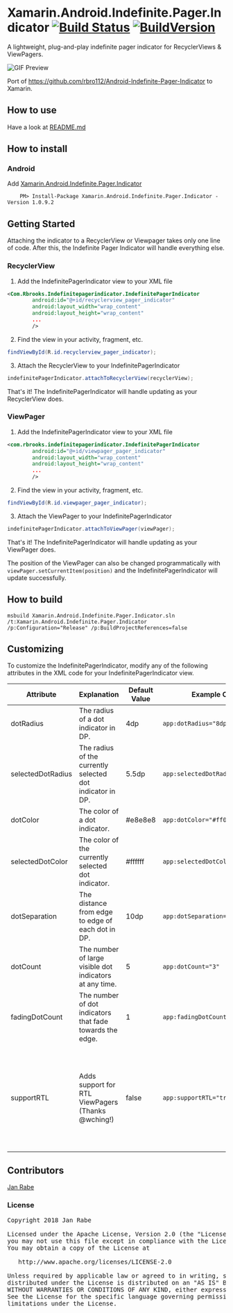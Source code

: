 
# Xamarin.Android.Indefinite.Pager.Indicator [![Build Status](https://app.bitrise.io/app/5dc870c99051a520/status.svg?token=FdGseowbt-2lw94VPDdGnQ&branch=master)](https://app.bitrise.io/app/5dc870c99051a520) [![BuildVersion](https://buildstats.info/nuget/Xamarin.Android.Indefinite.Pager.Indicator)](https://www.nuget.org/packages/Xamarin.Android.Indefinite.Pager.Indicator/)

A lightweight, plug-and-play indefinite pager indicator for RecyclerViews &amp; ViewPagers.

![GIF Preview](https://github.com/rbro112/Android-Indefinite-Pager-Indicator/raw/master/readme_assets/preview.gif)

Port of https://github.com/rbro112/Android-Indefinite-Pager-Indicator to Xamarin.

## How to use

Have a look at [README.md](https://github.com/rbro112/Android-Indefinite-Pager-Indicator/blob/master/README.md)

## How to install

### Android

Add [Xamarin.Android.Indefinite.Pager.Indicator](https://www.nuget.org/packages/Xamarin.Android.Indefinite.Pager.Indicator)

        PM> Install-Package Xamarin.Android.Indefinite.Pager.Indicator -Version 1.0.9.2


## Getting Started

Attaching the indicator to a RecyclerView or Viewpager takes only one line of code. After this, the Indefinite Pager Indicator will handle everything else.

### RecyclerView

1. Add the IndefinitePagerIndicator view to your XML file

```xml
<Com.Rbrooks.Indefinitepagerindicator.IndefinitePagerIndicator
        android:id="@+id/recyclerview_pager_indicator"
        android:layout_width="wrap_content"
        android:layout_height="wrap_content"
        ...
        />
```

2. Find the view in your activity, fragment, etc.

```java
findViewById(R.id.recyclerview_pager_indicator);
```

3. Attach the RecyclerView to your IndefinitePagerIndicator

```java
indefinitePagerIndicator.attachToRecyclerView(recyclerView);
```

That's it! The IndefinitePagerIndicator will handle updating as your RecyclerView does.

### ViewPager

1. Add the IndefinitePagerIndicator view to your XML file


```xml
<com.rbrooks.indefinitepagerindicator.IndefinitePagerIndicator
        android:id="@+id/viewpager_pager_indicator"
        android:layout_width="wrap_content"
        android:layout_height="wrap_content"
        ...
        />
```

2. Find the view in your activity, fragment, etc.

```java
findViewById(R.id.viewpager_pager_indicator);
```

3. Attach the ViewPager to your IndefinitePagerIndicator

```java
indefinitePagerIndicator.attachToViewPager(viewPager);
```

That's it! The IndefinitePagerIndicator will handle updating as your ViewPager does.

The position of the ViewPager can also be changed programmatically with `viewPager.setCurrentItem(position)` and the IndefinitePagerIndicator will update successfully.

## How to build

    msbuild Xamarin.Android.Indefinite.Pager.Indicator.sln /t:Xamarin.Android.Indefinite.Pager.Indicator /p:Configuration="Release" /p:BuildProjectReferences=false

## Customizing

To customize the IndefinitePagerIndicator, modify any of the following attributes in the XML code for your IndefinitePagerIndicator view.

| Attribute             | Explanation                                               | Default Value | Example Code                     |  Result  |
|-----------------------|-----------------------------------------------------------|---------------|----------------------------------|:--------:|
| dotRadius             | The radius of a dot indicator in DP.                      | 4dp           | `app:dotRadius="8dp"`            |     ![Alt text](https://github.com/rbro112/Android-Indefinite-Pager-Indicator/blob/master/readme_assets/dot_radius_sample.png "dotRadius")     |
| selectedDotRadius     | The radius of the currently selected dot indicator in DP. | 5.5dp         | `app:selectedDotRadius="6dp"`    |     ![Alt text](https://github.com/rbro112/Android-Indefinite-Pager-Indicator/blob/master/readme_assets/selected_dot_radius_sample.png "selectedDotRadius")     |
| dotColor              | The color of a dot indicator.                             | #e8e8e8       | `app:dotColor="#ff0000"`         |     ![Alt text](https://github.com/rbro112/Android-Indefinite-Pager-Indicator/blob/master/readme_assets/dot_color_sample.png "dotColor")     |
| selectedDotColor      | The color of the currently selected dot indicator.        | #ffffff       | `app:selectedDotColor="#ff0000"` |     ![Alt text](https://github.com/rbro112/Android-Indefinite-Pager-Indicator/blob/master/readme_assets/selected_dot_color_sample.png "selectedDotColor")     |
| dotSeparation         | The distance from edge to edge of each dot in DP.         | 10dp          | `app:dotSeparation="16dp"`       |     ![Alt text](https://github.com/rbro112/Android-Indefinite-Pager-Indicator/blob/master/readme_assets/dot_separation_sample.png "dotSeparation")     |
| dotCount              | The number of large visible dot indicators at any time.   | 5             | `app:dotCount="3"`               |     ![Alt text](https://github.com/rbro112/Android-Indefinite-Pager-Indicator/blob/master/readme_assets/dot_count_sample.png "dotCount")     |
| fadingDotCount        | The number of dot indicators that fade towards the edge.  | 1             | `app:fadingDotCount="2"`         |     ![Alt text](https://github.com/rbro112/Android-Indefinite-Pager-Indicator/blob/master/readme_assets/fading_dot_count_sample.png "fadingDotCount")     |
| supportRTL            | Adds support for RTL ViewPagers (Thanks @wching!)         | false         | `app:supportRTL="true"`          |     If current layout mode is RTL, indicator will move from right to left with scrolling. |

## Contributors

[Jan Rabe](jan.rabe@kibotu.net)

### License
<pre>
Copyright 2018 Jan Rabe

Licensed under the Apache License, Version 2.0 (the "License");
you may not use this file except in compliance with the License.
You may obtain a copy of the License at

   http://www.apache.org/licenses/LICENSE-2.0

Unless required by applicable law or agreed to in writing, software
distributed under the License is distributed on an "AS IS" BASIS,
WITHOUT WARRANTIES OR CONDITIONS OF ANY KIND, either express or implied.
See the License for the specific language governing permissions and
limitations under the License.
</pre>
